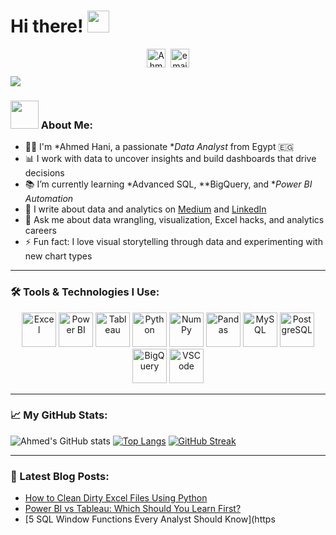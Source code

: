 # Hi there! <img src="https://github.com/TheDudeThatCode/TheDudeThatCode/blob/master/Assets/Hi.gif" width="35" />
<p align="center">
<a href="https://linkedin.com/in/ahmedhani" target="blank"><img align="center" src="https://cdn.jsdelivr.net/npm/simple-icons@3.0.1/icons/linkedin.svg" alt="Ahmed Hani" height="30" width="30" /></a>&nbsp;
<a href="mailto:your.email@example.com"><img align="center" src="https://cdn.jsdelivr.net/npm/simple-icons@3.0.1/icons/gmail.svg" alt="email" height="30" width="30" /></a>
</p>

![](https://media.giphy.com/media/qgQUggAC3Pfv687qPC/giphy.gif)

### <img src="https://github.com/TheDudeThatCode/TheDudeThatCode/blob/master/Assets/Developer.gif" width="45" /> About Me:
- 🧑‍💻 I'm *Ahmed Hani, a passionate **Data Analyst* from Egypt 🇪🇬
- 📊 I work with data to uncover insights and build dashboards that drive decisions
- 📚 I’m currently learning *Advanced SQL, **BigQuery, and **Power BI Automation*
- 📝 I write about data and analytics on [Medium](https://medium.com/) and [LinkedIn](https://linkedin.com/in/ahmedhani)
- 💬 Ask me about data wrangling, visualization, Excel hacks, and analytics careers
- ⚡ Fun fact: I love visual storytelling through data and experimenting with new chart types

---

### 🛠 Tools & Technologies I Use:

<p align="center">
      <img src="https://www.vectorlogo.zone/logos/microsoft_excel/microsoft_excel-icon.svg" alt="Excel" width="55" height="55"/>
      <img src="https://www.vectorlogo.zone/logos/microsoft_powerbi/microsoft_powerbi-icon.svg" alt="Power BI" width="55" height="55"/>
      <img src="https://www.vectorlogo.zone/logos/tableau/tableau-icon.svg" alt="Tableau" width="55" height="55"/>
      <img src="https://www.vectorlogo.zone/logos/python/python-icon.svg" alt="Python" width="55" height="55"/>
      <img src="https://www.vectorlogo.zone/logos/numpy/numpy-icon.svg" alt="NumPy" width="55" height="55"/>
      <img src="https://www.vectorlogo.zone/logos/pandas/pandas-icon.svg" alt="Pandas" width="55" height="55"/>
      <img src="https://www.vectorlogo.zone/logos/mysql/mysql-icon.svg" alt="MySQL" width="55" height="55"/>
      <img src="https://www.vectorlogo.zone/logos/postgresql/postgresql-icon.svg" alt="PostgreSQL" width="55" height="55"/>
      <img src="https://www.vectorlogo.zone/logos/google_bigquery/google_bigquery-icon.svg" alt="BigQuery" width="55" height="55"/>
      <img src="https://www.vectorlogo.zone/logos/visualstudio_code/visualstudio_code-icon.svg" alt="VSCode" width="55" height="55"/>
</p>

---

### 📈 My GitHub Stats:
![Ahmed's GitHub stats](https://github-readme-stats.vercel.app/api?username=ahmedhani&show_icons=true&theme=radical&hide=issues&count_private=true)
[![Top Langs](https://github-readme-stats.vercel.app/api/top-langs/?username=ahmedhani&layout=compact&theme=radical)](https://github.com/anuraghazra/github-readme-stats)
[![GitHub Streak](https://github-readme-streak-stats.herokuapp.com/?user=ahmedhani&theme=radical)](https://git.io/streak-stats)

---

### 🧠 Latest Blog Posts:
<!-- BLOG-POST-LIST:START -->
- [How to Clean Dirty Excel Files Using Python](https://medium.com/)
- [Power BI vs Tableau: Which Should You Learn First?](https://medium.com/)
- [5 SQL Window Functions Every Analyst Should Know](https

